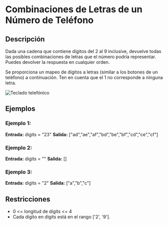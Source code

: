 # Combinaciones de Letras de un Número de Teléfono

## Descripción

Dada una cadena que contiene dígitos del 2 al 9 inclusive, devuelve todas las posibles combinaciones de letras que el número podría representar. Puedes devolver la respuesta en cualquier orden.

Se proporciona un mapeo de dígitos a letras (similar a los botones de un teléfono) a continuación. Ten en cuenta que el 1 no corresponde a ninguna letra.

![Teclado telefónico](https://upload.wikimedia.org/wikipedia/commons/thumb/7/73/Telephone-keypad2.svg/200px-Telephone-keypad2.svg.png)

## Ejemplos

### Ejemplo 1:

**Entrada:** digits = "23"
**Salida:** ["ad","ae","af","bd","be","bf","cd","ce","cf"]

### Ejemplo 2:

**Entrada:** digits = ""
**Salida:** []

### Ejemplo 3:

**Entrada:** digits = "2"
**Salida:** ["a","b","c"]

## Restricciones

- 0 <= longitud de digits <= 4
- Cada dígito en digits está en el rango ['2', '9'].